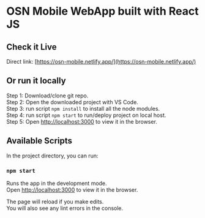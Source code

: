# OSN Mobile WebApp built with React JS

## Check it Live

Direct link: [https://osn-mobile.netlify.app/](https://osn-mobile.netlify.app/)

## Or run it locally

Step 1: Download/clone git repo.\
Step 2: Open the downloaded project with VS Code.\
Step 3: run script `npm install` to install all the node modules.\
Step 4: run script `npm start` to run/deploy project on local host.\
Step 5: Open [http://localhost:3000](http://localhost:3000) to view it in the browser.

## Available Scripts

In the project directory, you can run:

### `npm start`

Runs the app in the development mode.\
Open [http://localhost:3000](http://localhost:3000) to view it in the browser.

The page will reload if you make edits.\
You will also see any lint errors in the console.
